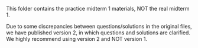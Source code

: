 This folder contains the practice midterm 1 materials, NOT the real midterm 1.

Due to some discrepancies between questions/solutions in the original files, we have published version 2, in which questions and solutions are clarified. We highly recommend using version 2 and NOT version 1.
